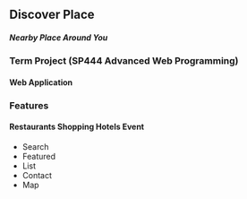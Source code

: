 ## Discover Place
##### Nearby Place Around You
### Term Project (SP444 Advanced Web Programming) 
#### Web Application
### Features
#### Restaurants Shopping Hotels Event
- Search 
- Featured
- List
- Contact
- Map